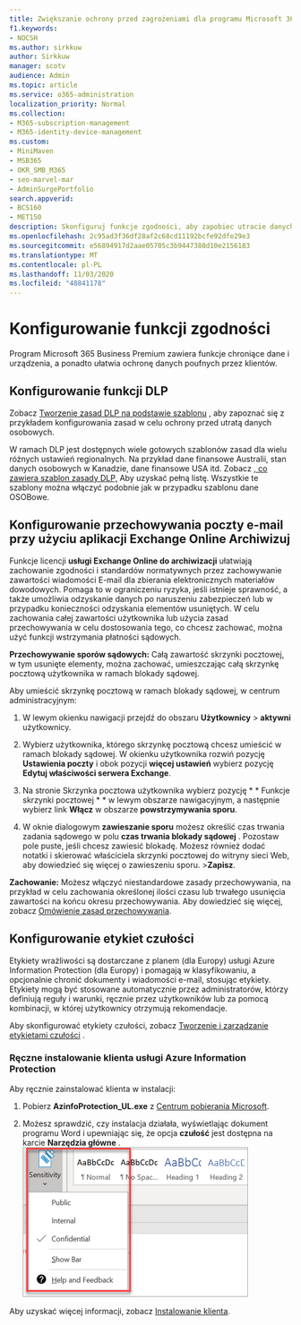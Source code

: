 ```yaml
---
title: Zwiększanie ochrony przed zagrożeniami dla programu Microsoft 365 Business Premium
f1.keywords:
- NOCSH
ms.author: sirkkuw
author: Sirkkuw
manager: scotv
audience: Admin
ms.topic: article
ms.service: o365-administration
localization_priority: Normal
ms.collection:
- M365-subscription-management
- M365-identity-device-management
ms.custom:
- MiniMaven
- MSB365
- OKR_SMB_M365
- seo-marvel-mar
- AdminSurgePortfolio
search.appverid:
- BCS160
- MET150
description: Skonfiguruj funkcje zgodności, aby zapobiec utracie danych i zapewnić bezpieczeństwo informacji poufnych przez klientów.
ms.openlocfilehash: 2c95ad3f36df28af2c68cd11192bcfe92dfe29e3
ms.sourcegitcommit: e56894917d2aae05705c3b9447388d10e2156183
ms.translationtype: MT
ms.contentlocale: pl-PL
ms.lasthandoff: 11/03/2020
ms.locfileid: "48841178"
---
```

# <a name="set-up-compliance-features"></a>Konfigurowanie funkcji zgodności

Program Microsoft 365 Business Premium zawiera funkcje chroniące dane i urządzenia, a ponadto ułatwia ochronę danych poufnych przez klientów.

## <a name="set-up-dlp-features"></a>Konfigurowanie funkcji DLP

Zobacz [Tworzenie zasad DLP na podstawie szablonu](https://docs.microsoft.com/microsoft-365/compliance/create-a-dlp-policy-from-a-template) , aby zapoznać się z przykładem konfigurowania zasad w celu ochrony przed utratą danych osobowych. 
  
W ramach DLP jest dostępnych wiele gotowych szablonów zasad dla wielu różnych ustawień regionalnych. Na przykład dane finansowe Australii, stan danych osobowych w Kanadzie, dane finansowe USA itd. Zobacz [, co zawiera szablon zasady DLP,](https://docs.microsoft.com/microsoft-365/compliance/what-the-dlp-policy-templates-include) Aby uzyskać pełną listę. Wszystkie te szablony można włączyć podobnie jak w przypadku szablonu dane OSOBowe. 
  
## <a name="set-up-email-retention-with-exchange-online-archiving"></a>Konfigurowanie przechowywania poczty e-mail przy użyciu aplikacji Exchange Online Archiwizuj

 Funkcje licencji **usługi Exchange Online do archiwizacji** ułatwiają zachowanie zgodności i standardów normatywnych przez zachowywanie zawartości wiadomości E-mail dla zbierania elektronicznych materiałów dowodowych. Pomaga to w ograniczeniu ryzyka, jeśli istnieje sprawność, a także umożliwia odzyskanie danych po naruszeniu zabezpieczeń lub w przypadku konieczności odzyskania elementów usuniętych. W celu zachowania całej zawartości użytkownika lub użycia zasad przechowywania w celu dostosowania tego, co chcesz zachować, można użyć funkcji wstrzymania płatności sądowych.
  
**Przechowywanie sporów sądowych:** Całą zawartość skrzynki pocztowej, w tym usunięte elementy, można zachować, umieszczając całą skrzynkę pocztową użytkownika w ramach blokady sądowej. 
    
Aby umieścić skrzynkę pocztową w ramach blokady sądowej, w centrum administracyjnym:
    
1. W lewym okienku nawigacji przejdź do obszaru **Użytkownicy** \> **aktywni** użytkownicy.
    
2. Wybierz użytkownika, którego skrzynkę pocztową chcesz umieścić w ramach blokady sądowej. W okienku użytkownika rozwiń pozycję **Ustawienia poczty** i obok pozycji **więcej ustawień** wybierz pozycję **Edytuj właściwości serwera Exchange**.
    
3. Na stronie Skrzynka pocztowa użytkownika wybierz pozycję * * Funkcje skrzynki pocztowej * * w lewym obszarze nawigacyjnym, a następnie wybierz link **Włącz** w obszarze **powstrzymywania sporu**.
    
4. W oknie dialogowym **zawieszanie sporu** możesz określić czas trwania zadania sądowego w polu **czas trwania blokady sądowej** . Pozostaw pole puste, jeśli chcesz zawiesić blokadę. Możesz również dodać notatki i skierować właściciela skrzynki pocztowej do witryny sieci Web, aby dowiedzieć się więcej o zawieszeniu sporu. \>**Zapisz**.
    
**Zachowanie:** Możesz włączyć niestandardowe zasady przechowywania, na przykład w celu zachowania określonej ilości czasu lub trwałego usunięcia zawartości na końcu okresu przechowywania. Aby dowiedzieć się więcej, zobacz [Omówienie zasad przechowywania](https://docs.microsoft.com/microsoft-365/compliance/retention-policies).

## <a name="set-up-sensitivity-labels"></a>Konfigurowanie etykiet czułości

Etykiety wrażliwości są dostarczane z planem (dla Europy) usługi Azure Information Protection (dla Europy) i pomagają w klasyfikowaniu, a opcjonalnie chronić dokumenty i wiadomości e-mail, stosując etykiety. Etykiety mogą być stosowane automatycznie przez administratorów, którzy definiują reguły i warunki, ręcznie przez użytkowników lub za pomocą kombinacji, w której użytkownicy otrzymują rekomendacje.

Aby skonfigurować etykiety czułości, zobacz [Tworzenie i zarządzanie etykietami czułości](https://support.microsoft.com/office/2fb96b54-7dd2-4f0c-ac8d-170790d4b8b9) .



### <a name="install-the-azure-information-protection-client-manually"></a>Ręczne instalowanie klienta usługi Azure Information Protection

Aby ręcznie zainstalować klienta w instalacji:

1. Pobierz **AzinfoProtection_UL.exe** z [Centrum pobierania Microsoft](https://www.microsoft.com/download/details.aspx?id=53018).
 
2. Możesz sprawdzić, czy instalacja działała, wyświetlając dokument programu Word i upewniając się, że opcja **czułość** jest dostępna na karcie **Narzędzia główne** .
<br/>![Lista rozwijana karty Ochrona w dokumencie programu Word.](../media/word-sensitivity.png)

Aby uzyskać więcej informacji, zobacz [Instalowanie klienta](https://docs.microsoft.com/azure/information-protection/infoprotect-tutorial-step3).
